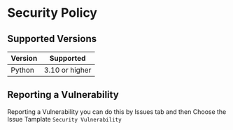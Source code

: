 # Security Policy

## Supported Versions

| Version       | Supported          |
| ------------- | ------------------ |
|  Python       |  3.10 or higher    |
## Reporting a Vulnerability

Reporting a Vulnerability you can do this by Issues tab and then Choose the Issue Tamplate ```Security Vulnerability```

